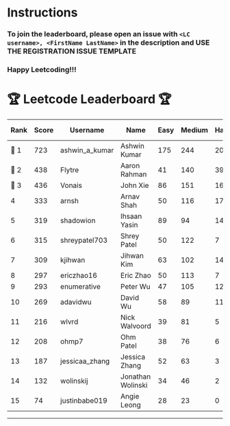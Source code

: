# Instructions
### To join the leaderboard, please open an issue with `<LC username>, <FirstName LastName>` in the description and USE THE REGISTRATION ISSUE TEMPLATE
### Happy Leetcoding!!!


# 🏆 Leetcode Leaderboard 🏆

| Rank | Score | Username       | Name | Easy | Medium | Hard | Problems Solved |
|------|----------------|-----------------|-------------------|--------------|--------------|--------------|--------------|
| 🥇 1 | 723 | ashwin_a_kumar | Ashwin Kumar | 175 | 244 | 20 | 439 |
| 🥈 2 | 438 | Flytre | Aaron Rahman | 41 | 140 | 39 | 220 |
| 🥉 3 | 436 | Vonais | John Xie | 86 | 151 | 16 | 253 |
| 4 | 333 | arnsh | Arnav Shah | 50 | 116 | 17 | 183 |
| 5 | 319 | shadowion | Ihsaan Yasin | 89 | 94 | 14 | 197 |
| 6 | 315 | shreypatel703 | Shrey Patel | 50 | 122 | 7 | 179 |
| 7 | 309 | kjihwan | Jihwan Kim | 63 | 102 | 14 | 179 |
| 8 | 297 | ericzhao16 | Eric Zhao | 50 | 113 | 7 | 170 |
| 9 | 293 | enumerative | Peter Wu | 47 | 105 | 12 | 164 |
| 10 | 269 | adavidwu | David Wu | 58 | 89 | 11 | 158 |
| 11 | 216 | wlvrd | Nick Walvoord | 39 | 81 | 5 | 125 |
| 12 | 208 | ohmp7 | Ohm Patel | 38 | 76 | 6 | 120 |
| 13 | 187 | jessicaa_zhang | Jessica Zhang | 52 | 63 | 3 | 118 |
| 14 | 132 | wolinskij | Jonathan Wolinski | 34 | 46 | 2 | 82 |
| 15 | 74 | justinbabe019 | Angie Leong | 28 | 23 | 0 | 51 |
---